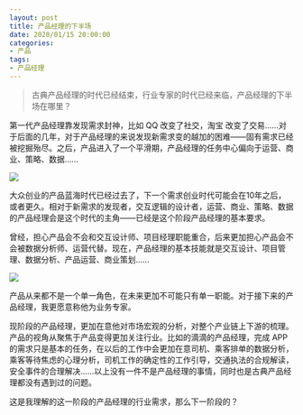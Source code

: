 ```yaml
---
layout: post
title: 产品经理的下半场
date: 2020/01/15 20:00:00
categories:
- 产品
tags:
- 产品经理
---
```


> 古典产品经理的时代已经结束，行业专家的时代已经来临，产品经理的下半场在哪里？

第一代产品经理靠发现需求封神，比如 QQ 改变了社交，淘宝 改变了交易……对于后面的几年，对于产品经理的来说发现新需求变的越加的困难——固有需求已经被挖掘殆尽。之后，产品进入了一个平滑期，产品经理的任务中心偏向于运营、商业、策略、数据……

![](http://pics.naaln.com/blog/2020-01-15-142943.png-basicBlog)

大众创业的产品蓝海时代已经过去了，下一个需求创业时代可能会在10年之后，或者更久。相对于新需求的发现者，交互逻辑的设计者，运营、商业、策略、数据的产品经理会是这个时代的主角——已经是这个阶段产品经理的基本要求。

曾经，担心产品会不会和交互设计师、项目经理职能重合，后来更加担心产品会不会被数据分析师、运营代替。现在，产品经理的基本技能就是交互设计、项目管理、数据分析、产品运营、商业策划……

![](http://pics.naaln.com/blog/2020-01-15-144400.png-basicBlog)

产品从来都不是一个单一角色，在未来更加不可能只有单一职能。对于接下来的产品经理，我更愿意称他为业务专家。

现阶段的产品经理，更加在意他对市场宏观的分析，对整个产业链上下游的梳理。产品的视角从聚焦于产品变得更加关注行业。比如的滴滴的产品经理，完成 APP 的需求只是基本的任务，在以后的工作中会更加在意司机、乘客排单的数据分析，乘客等待焦虑的心理分析，司机工作的确定性的工作引导，交通执法的合规解读，安全事件的合理解决……以上没有一件不是产品经理的事情，同时也是古典产品经理都没有遇到过的问题。

这是我理解的这一阶段的产品经理的行业需求，那么下一阶段的？